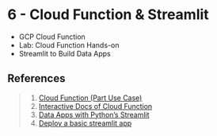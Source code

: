 # 6 - Cloud Function & Streamlit

* GCP Cloud Function 
* Lab: Cloud Function Hands-on 
* Streamlit to Build Data Apps

## References

> 1. [Cloud Function \(Part Use Case\)](https://cloud.google.com/functions/?utm_source=google&utm_medium=cpc&utm_campaign=emea-gb-all-en-dr-skws-all-all-trial-e-gcp-1010042&utm_content=text-ad-none-any-DEV_c-CRE_253486129428-ADGP_Hybrid%20%7C%20SKWS%20-%20EXA%20%7C%20Txt%20~%20Serverless%20Computing%20~%20Cloud%20Functions-KWID_43700053283799244-aud-488003287395%3Akwd-66359843554-userloc_1028581&utm_term=KW_cloud%20functions-NET_g-PLAC_&gclid=Cj0KCQjwnueFBhChARIsAPu3YkSqNIGiu8rl9rclFihctl9secLD93adgTgWjL6rrDvfeZHBZ1OtWr0aAj4xEALw_wcB&gclsrc=aw.ds#section-5)
> 2. [Interactive Docs of Cloud Function](https://codelabs.developers.google.com/codelabs/cloud-starting-cloudfunctions#1)
> 3. [Data Apps with Python’s Streamlit](https://towardsdatascience.com/deploying-a-basic-streamlit-app-ceadae286fd0)
> 4. [Deploy a basic streamlit app](https://towardsdatascience.com/deploying-a-basic-streamlit-app-ceadae286fd0)

